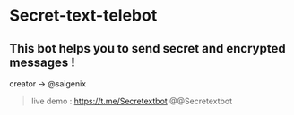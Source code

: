 # Secret-text-telebot

## This bot helps you to send secret and encrypted messages !
creator -> @saigenix 
> live demo : https://t.me/Secretextbot
> @@Secretextbot
